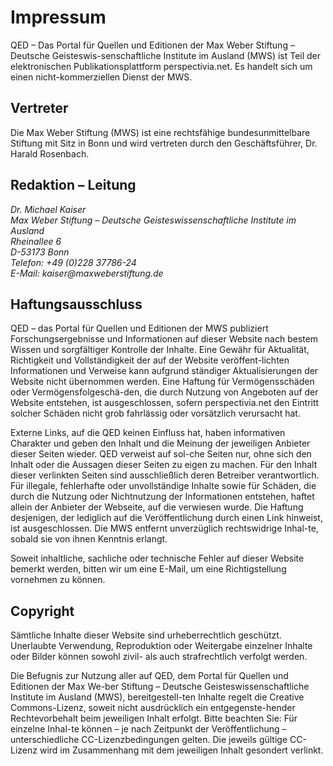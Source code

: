 # Impressum
<!-- Stand: 11.05.2024 -->

QED – Das Portal für Quellen und Editionen der Max Weber Stiftung – Deutsche Geisteswis-senschaftliche Institute im Ausland (MWS) ist Teil der elektronischen Publikationsplattform perspectivia.net. Es handelt sich um einen nicht-kommerziellen Dienst der MWS.

## Vertreter

Die Max Weber Stiftung (MWS) ist eine rechtsfähige bundesunmittelbare Stiftung mit Sitz in Bonn und wird vertreten durch den Geschäftsführer, Dr. Harald Rosenbach.


## Redaktion – Leitung
<address>
Dr. Michael Kaiser<br>
Max Weber Stiftung – Deutsche Geisteswissenschaftliche Institute im Ausland<br>
Rheinallee 6<br>
D-53173 Bonn<br>
Telefon: +49 (0)228 37786-24<br>
E-Mail: kaiser@maxweberstiftung.de<br>
</address>

## Haftungsausschluss
QED – das Portal für Quellen und Editionen der MWS publiziert Forschungsergebnisse und Informationen auf dieser Website nach bestem Wissen und sorgfältiger Kontrolle der Inhalte. Eine Gewähr für Aktualität, Richtigkeit und Vollständigkeit der auf der Website veröffent-lichten Informationen und Verweise kann aufgrund ständiger Aktualisierungen der Website nicht übernommen werden. Eine Haftung für Vermögensschäden oder Vermögensfolgeschä-den, die durch Nutzung von Angeboten auf der Website entstehen, ist ausgeschlossen, sofern perspectivia.net den Eintritt solcher Schäden nicht grob fahrlässig oder vorsätzlich verursacht hat.

Externe Links, auf die QED keinen Einfluss hat, haben informativen Charakter und geben den Inhalt und die Meinung der jeweiligen Anbieter dieser Seiten wieder. QED verweist auf sol-che Seiten nur, ohne sich den Inhalt oder die Aussagen dieser Seiten zu eigen zu machen. Für den Inhalt dieser verlinkten Seiten sind ausschließlich deren Betreiber verantwortlich. Für illegale, fehlerhafte oder unvollständige Inhalte sowie für Schäden, die durch die Nutzung oder Nichtnutzung der Informationen entstehen, haftet allein der Anbieter der Webseite, auf die verwiesen wurde. Die Haftung desjenigen, der lediglich auf die Veröffentlichung durch einen Link hinweist, ist ausgeschlossen. Die MWS entfernt unverzüglich rechtswidrige Inhal-te, sobald sie von ihnen Kenntnis erlangt.

Soweit inhaltliche, sachliche oder technische Fehler auf dieser Website bemerkt werden, bitten wir um eine E-Mail, um eine Richtigstellung vornehmen zu können.

## Copyright
Sämtliche Inhalte dieser Website sind urheberrechtlich geschützt. Unerlaubte Verwendung, Reproduktion oder Weitergabe einzelner Inhalte oder Bilder können sowohl zivil- als auch strafrechtlich verfolgt werden.

Die Befugnis zur Nutzung aller auf QED, dem Portal für Quellen und Editionen der Max We-ber Stiftung – Deutsche Geisteswissenschaftliche Institute im Ausland (MWS), bereitgestell-ten Inhalte regelt die Creative Commons-Lizenz, soweit nicht ausdrücklich ein entgegenste-hender Rechtevorbehalt beim jeweiligen Inhalt erfolgt. Bitte beachten Sie: Für einzelne Inhal-te können – je nach Zeitpunkt der Veröffentlichung – unterschiedliche CC-Lizenzbedingungen gelten. Die jeweils gültige CC-Lizenz wird im Zusammenhang mit dem jeweiligen Inhalt gesondert verlinkt.
